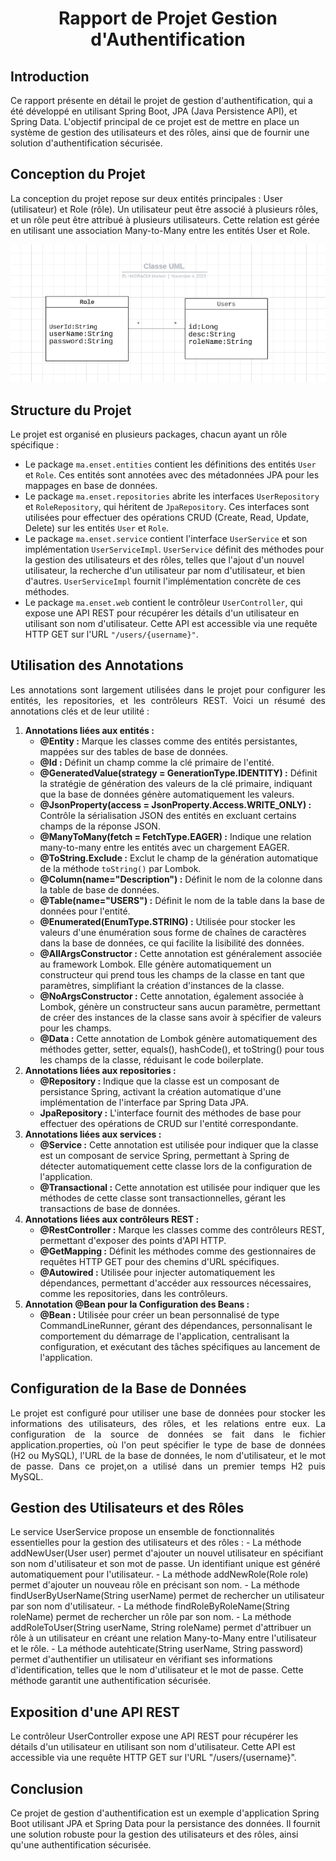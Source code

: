<h1 style="text-align: center;">Rapport de Projet Gestion d'Authentification</h1>

<h2>Introduction</h2>
<p >Ce rapport présente en détail le projet de gestion d'authentification,
qui a été développé en utilisant Spring Boot, JPA (Java Persistence API), 
et Spring Data. L'objectif principal de ce projet est de mettre en place un système
de gestion des utilisateurs et des rôles,
ainsi que de fournir une solution d'authentification sécurisée.</p>

<h2>Conception du Projet</h2>
<p >La conception du projet repose sur deux entités principales :
User (utilisateur) et Role (rôle). Un utilisateur peut être associé à 
plusieurs rôles, et un rôle peut être attribué à plusieurs utilisateurs. 
Cette relation est gérée en utilisant une association Many-to-Many entre 
les entités User et Role.</p>
<img src="captures/conception.PNG" alt="Conception">
<h2>Structure du Projet</h2>
  <p>Le projet est organisé en plusieurs packages, chacun ayant un rôle spécifique :</p>
  <ul>
    <li>Le package <code>ma.enset.entities</code> contient les définitions des entités <code>User</code> et <code>Role</code>. Ces entités sont annotées avec des métadonnées JPA pour les mappages en base de données.</li>
    <li>Le package <code>ma.enset.repositories</code> abrite les interfaces <code>UserRepository</code> et <code>RoleRepository</code>, qui héritent de <code>JpaRepository</code>. Ces interfaces sont utilisées pour effectuer des opérations CRUD (Create, Read, Update, Delete) sur les entités <code>User</code> et <code>Role</code>.</li>
    <li>Le package <code>ma.enset.service</code> contient l'interface <code>UserService</code> et son implémentation <code>UserServiceImpl</code>. <code>UserService</code> définit des méthodes pour la gestion des utilisateurs et des rôles, telles que l'ajout d'un nouvel utilisateur, la recherche d'un utilisateur par nom d'utilisateur, et bien d'autres. <code>UserServiceImpl</code> fournit l'implémentation concrète de ces méthodes.</li>
    <li>Le package <code>ma.enset.web</code> contient le contrôleur <code>UserController</code>, qui expose une API REST pour récupérer les détails d'un utilisateur en utilisant son nom d'utilisateur. Cette API est accessible via une requête HTTP GET sur l'URL <code>"/users/{username}"</code>.</li>
  </ul>

<h2>Utilisation des Annotations</h2>
<p style="text-align: justify; text-justify: inter-word;">Les annotations sont largement utilisées dans le projet pour configurer les entités, les repositories, et les contrôleurs REST. Voici un résumé des annotations clés et de leur utilité :</p>
<ol>
  <li><strong>Annotations liées aux entités :</strong>
    <ul>
      <li><strong>@Entity :</strong> Marque les classes comme des entités persistantes, mappées sur des tables de base de données.</li>
      <li><strong>@Id :</strong> Définit un champ comme la clé primaire de l'entité.</li>
      <li><strong>@GeneratedValue(strategy = GenerationType.IDENTITY) :</strong> Définit la stratégie de génération des valeurs de la clé primaire, indiquant que la base de données génère automatiquement les valeurs.</li>
      <li><strong>@JsonProperty(access = JsonProperty.Access.WRITE_ONLY) :</strong> Contrôle la sérialisation JSON des entités en excluant certains champs de la réponse JSON.</li>
      <li><strong>@ManyToMany(fetch = FetchType.EAGER) :</strong> Indique une relation many-to-many entre les entités avec un chargement EAGER.</li>
      <li><strong>@ToString.Exclude :</strong> Exclut le champ de la génération automatique de la méthode <code>toString()</code> par Lombok.</li>
      <li><strong>@Column(name="Description") :</strong> Définit le nom de la colonne dans la table de base de données.</li>
      <li><strong>@Table(name="USERS") :</strong> Définit le nom de la table dans la base de données pour l'entité.</li>
      <li><strong>@Enumerated(EnumType.STRING) :</strong> Utilisée pour stocker les valeurs d'une énumération sous forme de chaînes de caractères dans la base de données, ce qui facilite la lisibilité des données.</li>
      <li><strong>@AllArgsConstructor :</strong> Cette annotation est généralement associée au framework Lombok. Elle génère automatiquement un constructeur qui prend tous les champs de la classe en tant que paramètres, simplifiant la création d'instances de la classe.</li>
      <li><strong>@NoArgsConstructor :</strong> Cette annotation, également associée à Lombok, génère un constructeur sans aucun paramètre, permettant de créer des instances de la classe sans avoir à spécifier de valeurs pour les champs.</li>
      <li><strong>@Data :</strong> Cette annotation de Lombok génère automatiquement des méthodes getter, setter, equals(), hashCode(), et toString() pour tous les champs de la classe, réduisant le code boilerplate.</li>
    </ul>
  </li>
  <li><strong>Annotations liées aux repositories :</strong>
    <ul>
      <li><strong>@Repository :</strong> Indique que la classe est un composant de persistance Spring, activant la création automatique d'une implémentation de l'interface par Spring Data JPA.</li>
      <li><strong>JpaRepository :</strong> L'interface fournit des méthodes de base pour effectuer des opérations de CRUD sur l'entité correspondante.</li>
    </ul>
  </li>
  <li><strong>Annotations liées aux services :</strong>
    <ul>
      <li><strong>@Service :</strong> Cette annotation est utilisée pour indiquer que la classe est un composant de service Spring, permettant à Spring de détecter automatiquement cette classe lors de la configuration de l'application.</li>
      <li><strong>@Transactional :</strong> Cette annotation est utilisée pour indiquer que les méthodes de cette classe sont transactionnelles, gérant les transactions de base de données.</li>
    </ul>
  </li>
  <li><strong>Annotations liées aux contrôleurs REST :</strong>
    <ul>
      <li><strong>@RestController :</strong> Marque les classes comme des contrôleurs REST, permettant d'exposer des points d'API HTTP.</li>
      <li><strong>@GetMapping :</strong> Définit les méthodes comme des gestionnaires de requêtes HTTP GET pour des chemins d'URL spécifiques.</li>
      <li><strong>@Autowired :</strong> Utilisée pour injecter automatiquement les dépendances, permettant d'accéder aux ressources nécessaires, comme les repositories, dans les contrôleurs.</li>
    </ul>
  </li>
  <li><strong>Annotation @Bean pour la Configuration des Beans :</strong>
    <ul>
      <li><strong>@Bean :</strong> Utilisée pour créer un bean personnalisé de type CommandLineRunner, gérant des dépendances, personnalisant le comportement du démarrage de l'application, centralisant la configuration, et exécutant des tâches spécifiques au lancement de l'application.</li>
    </ul>
  </li>
</ol>
<h2>Configuration de la Base de Données</h2>
<p style="text-align: justify; text-justify: inter-word;">Le projet est configuré pour utiliser 
une base de données pour stocker 
les informations des utilisateurs, des rôles, et les relations entre eux.
La configuration de la source de données se fait dans le fichier application.properties, 
où l'on peut spécifier le type de base de données (H2 ou MySQL), l'URL de la base de données,
le nom d'utilisateur, et le mot de passe. Dans ce projet,on a utilisé dans un premier temps H2 puis MySQL.</p>

<h2>Gestion des Utilisateurs et des Rôles</h2>
<p>Le service UserService propose un ensemble de
fonctionnalités essentielles pour la gestion des utilisateurs et des rôles :
  - La méthode addNewUser(User user) permet d'ajouter un nouvel utilisateur en spécifiant son nom
d'utilisateur et son mot de passe. Un identifiant unique est généré automatiquement pour l'utilisateur.
  - La méthode addNewRole(Role role) permet d'ajouter un nouveau rôle en précisant son nom.
  - La méthode findUserByUserName(String userName) permet de rechercher un utilisateur par son nom d'utilisateur.
  - La méthode findRoleByRoleName(String roleName) permet de rechercher un rôle par son nom.
  - La méthode addRoleToUser(String userName, String roleName) permet d'attribuer un rôle à un utilisateur 
en créant une relation Many-to-Many entre l'utilisateur et le rôle.
  - La méthode autehticate(String userName, String password) permet d'authentifier un utilisateur en vérifiant
ses informations d'identification, telles que le nom d'utilisateur et le mot de passe. Cette méthode garantit 
une authentification sécurisée.</p>

<h2>Exposition d'une API REST</h2>
<p>Le contrôleur UserController expose une API REST pour 
récupérer les détails d'un utilisateur en utilisant son nom d'utilisateur.
Cette API est accessible via une requête HTTP GET sur l'URL "/users/{username}".</p>

<h2>Conclusion</h2>
<p>Ce projet de gestion d'authentification est un exemple d'application Spring Boot
utilisant JPA et Spring Data pour la persistance des données. Il fournit une solution robuste pour 
la gestion des utilisateurs et des rôles, ainsi qu'une authentification sécurisée. 
</p>

